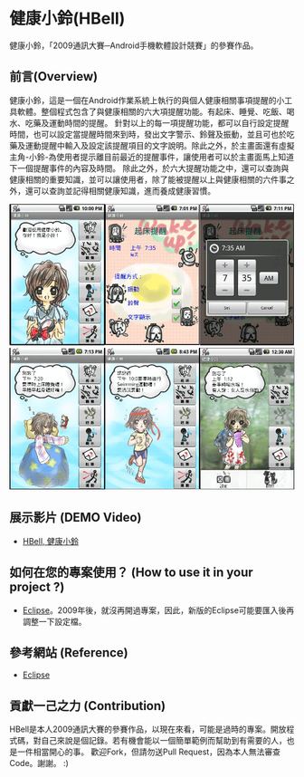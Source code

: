 # 健康小鈴(HBell)

健康小鈴，「2009通訊大賽─Android手機軟體設計競賽」的參賽作品。

## 前言(Overview)

健康小鈴，這是一個在Android作業系統上執行的與個人健康相關事項提醒的小工具軟體。整個程式包含了與健康相關的六大項提醒功能。有起床、睡覺、吃飯、喝水、吃藥及運動時間的提醒。
針對以上的每一項提醒功能，都可以自行設定提醒時間，也可以設定當提醒時間來到時，發出文字警示、鈴聲及振動，並且可也於吃藥及運動提醒中輸入及設定該提醒項目的文字說明。除此之外，於主畫面還有虛擬主角-小鈴-為使用者提示離目前最近的提醒事件，讓使用者可以於主畫面馬上知道下一個提醒事件的內容及時間。
除此之外，於六大提醒功能之中，還可以查詢與健康相關的重要知識，並可以讓使用者，除了能被提醒以上與健康相關的六件事之外，還可以查詢並記得相關健康知識，進而養成健康習慣。  

![Image of HBell 01](https://raw.githubusercontent.com/WayneChang65/HBell_App/master/images/ring01.png)  
![Image of HBell 02](https://raw.githubusercontent.com/WayneChang65/HBell_App/master/images/ring02.png)  

## 展示影片 (DEMO Video)

* [HBell, 健康小鈴](https://www.youtube.com/watch?v=NVJVYjG4FbU)
  
## 如何在您的專案使用？ (How to use it in your project ?)

* [Eclipse](https://www.eclipse.org/downloads/)。2009年後，就沒再開過專案，因此，新版的Eclipse可能要匯入後再調整一下設定檔。

## 參考網站 (Reference)

* [Eclipse](https://www.eclipse.org/downloads/)

## 貢獻一己之力 (Contribution)

HBell是本人2009通訊大賽的參賽作品，以現在來看，可能是過時的專案。開放程式碼，對自己來說是個記錄。若有機會能以一個簡單範例而幫助到有需要的人，也是一件相當開心的事。
歡迎Fork，但請勿送Pull Request，因為本人無法審查Code。謝謝。 :)
